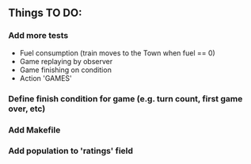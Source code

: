 ## Things TO DO:

### Add more tests

* Fuel consumption (train moves to the Town when fuel == 0)
* Game replaying by observer
* Game finishing on condition
* Action 'GAMES'

### Define finish condition for game (e.g. turn count, first game over, etc)

### Add Makefile

### Add population to 'ratings' field